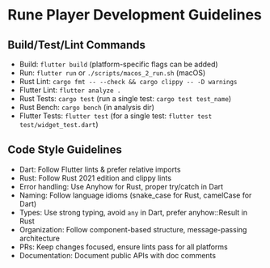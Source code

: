 # Rune Player Development Guidelines

## Build/Test/Lint Commands
- Build: `flutter build` (platform-specific flags can be added)
- Run: `flutter run` or `./scripts/macos_2_run.sh` (macOS)
- Rust Lint: `cargo fmt -- --check && cargo clippy -- -D warnings`
- Flutter Lint: `flutter analyze .`
- Rust Tests: `cargo test` (run a single test: `cargo test test_name`)
- Rust Bench: `cargo bench` (in analysis dir)
- Flutter Tests: `flutter test` (for a single test: `flutter test test/widget_test.dart`)

## Code Style Guidelines
- Dart: Follow Flutter lints & prefer relative imports
- Rust: Follow Rust 2021 edition and clippy lints
- Error handling: Use Anyhow for Rust, proper try/catch in Dart
- Naming: Follow language idioms (snake_case for Rust, camelCase for Dart)
- Types: Use strong typing, avoid `any` in Dart, prefer anyhow::Result<T> in Rust
- Organization: Follow component-based structure, message-passing architecture
- PRs: Keep changes focused, ensure lints pass for all platforms
- Documentation: Document public APIs with doc comments